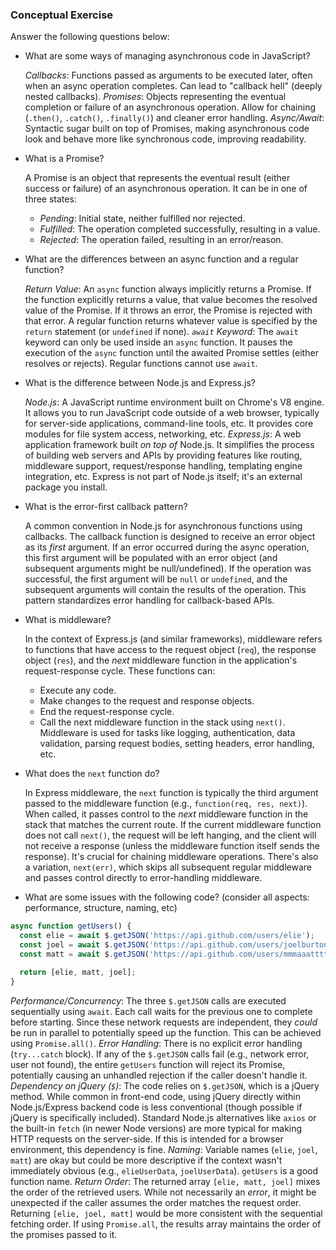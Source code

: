 ### Conceptual Exercise

Answer the following questions below:

- What are some ways of managing asynchronous code in JavaScript?

  *Callbacks*: Functions passed as arguments to be executed later, often when an async operation completes. Can lead to "callback hell" (deeply nested callbacks).
  *Promises*: Objects representing the eventual completion or failure of an asynchronous operation. Allow for chaining (`.then()`, `.catch()`, `.finally()`) and cleaner error handling.
  *Async/Await*: Syntactic sugar built on top of Promises, making asynchronous code look and behave more like synchronous code, improving readability.

- What is a Promise?

  A Promise is an object that represents the eventual result (either success or failure) of an asynchronous operation. It can be in one of three states:
    - *Pending*: Initial state, neither fulfilled nor rejected.
    - *Fulfilled*: The operation completed successfully, resulting in a value.
    - *Rejected*: The operation failed, resulting in an error/reason.

- What are the differences between an async function and a regular function?

  *Return Value*: An `async` function always implicitly returns a Promise. If the function explicitly returns a value, that value becomes the resolved value of the Promise. If it throws an error, the Promise is rejected with that error. A regular function returns whatever value is specified by the `return` statement (or `undefined` if none).
  *`await` Keyword*: The `await` keyword can only be used inside an `async` function. It pauses the execution of the `async` function until the awaited Promise settles (either resolves or rejects). Regular functions cannot use `await`.

- What is the difference between Node.js and Express.js?

  *Node.js*: A JavaScript runtime environment built on Chrome's V8 engine. It allows you to run JavaScript code outside of a web browser, typically for server-side applications, command-line tools, etc. It provides core modules for file system access, networking, etc.
  *Express.js*: A web application framework built *on top of* Node.js. It simplifies the process of building web servers and APIs by providing features like routing, middleware support, request/response handling, templating engine integration, etc. Express is not part of Node.js itself; it's an external package you install.

- What is the error-first callback pattern?

  A common convention in Node.js for asynchronous functions using callbacks. The callback function is designed to receive an error object as its *first* argument. If an error occurred during the async operation, this first argument will be populated with an error object (and subsequent arguments might be null/undefined). If the operation was successful, the first argument will be `null` or `undefined`, and the subsequent arguments will contain the results of the operation. This pattern standardizes error handling for callback-based APIs.

- What is middleware?

  In the context of Express.js (and similar frameworks), middleware refers to functions that have access to the request object (`req`), the response object (`res`), and the *next* middleware function in the application's request-response cycle. These functions can:
    - Execute any code.
    - Make changes to the request and response objects.
    - End the request-response cycle.
    - Call the next middleware function in the stack using `next()`.
  Middleware is used for tasks like logging, authentication, data validation, parsing request bodies, setting headers, error handling, etc.

- What does the `next` function do?

  In Express middleware, the `next` function is typically the third argument passed to the middleware function (e.g., `function(req, res, next)`). When called, it passes control to the *next* middleware function in the stack that matches the current route. If the current middleware function does not call `next()`, the request will be left hanging, and the client will not receive a response (unless the middleware function itself sends the response). It's crucial for chaining middleware operations. There's also a variation, `next(err)`, which skips all subsequent regular middleware and passes control directly to error-handling middleware.

- What are some issues with the following code? (consider all aspects: performance, structure, naming, etc)

```js
async function getUsers() {
  const elie = await $.getJSON('https://api.github.com/users/elie');
  const joel = await $.getJSON('https://api.github.com/users/joelburton');
  const matt = await $.getJSON('https://api.github.com/users/mmmaaatttttt');

  return [elie, matt, joel];
}
```

  *Performance/Concurrency*: The three `$.getJSON` calls are executed sequentially using `await`. Each call waits for the previous one to complete before starting. Since these network requests are independent, they *could* be run in parallel to potentially speed up the function. This can be achieved using `Promise.all()`.
  *Error Handling*: There is no explicit error handling (`try...catch` block). If any of the `$.getJSON` calls fail (e.g., network error, user not found), the entire `getUsers` function will reject its Promise, potentially causing an unhandled rejection if the caller doesn't handle it.
  *Dependency on jQuery (`$`)*: The code relies on `$.getJSON`, which is a jQuery method. While common in front-end code, using jQuery directly within Node.js/Express backend code is less conventional (though possible if jQuery is specifically included). Standard Node.js alternatives like `axios` or the built-in `fetch` (in newer Node versions) are more typical for making HTTP requests on the server-side. If this is intended for a browser environment, this dependency is fine.
  *Naming*: Variable names (`elie`, `joel`, `matt`) are okay but could be more descriptive if the context wasn't immediately obvious (e.g., `elieUserData`, `joelUserData`). `getUsers` is a good function name.
  *Return Order*: The returned array `[elie, matt, joel]` mixes the order of the retrieved users. While not necessarily an *error*, it might be unexpected if the caller assumes the order matches the request order. Returning `[elie, joel, matt]` would be more consistent with the sequential fetching order. If using `Promise.all`, the results array maintains the order of the promises passed to it.
